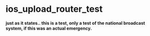 # ios_upload_router_test
#### just as it states.. this is a test, only a test of the national broadcast system, if this was an actual emergency.
